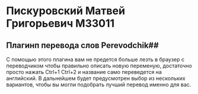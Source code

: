 # Пискуровский Матвей Григорьевич М33011 #  
## Плагинп перевода слов Perevodchik##

С помощью этого плагина вам не предется больше лезть
в браузер с переводчиком чтобы правильно описать
новую переменую, достаточно просто нажать Ctrl+1 Ctrl+2
и название само переведется на английский. В дальнейшем
будет предусмотрен выбор из нескольких вариантов,
чтобы вы могли подобрать лучший перевод именно для вас.